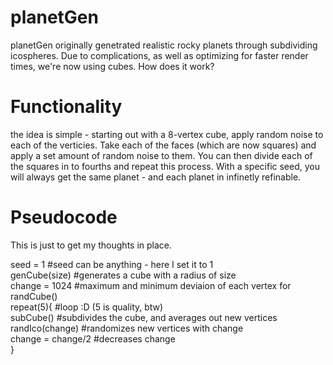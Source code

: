 # planetGen
planetGen originally genetrated realistic rocky planets through subdividing icospheres. Due to complications, as well as optimizing for faster render times, we're now using cubes. How does it work?
# Functionality
the idea is simple - starting out with a 8-vertex cube, apply random noise to each of the verticies. Take each of the faces (which are now squares) and apply a set amount of random noise to them. You can then divide each of the squares in to fourths and repeat this process. With a specific seed, you will always get the same planet - and each planet in infinetly refinable. 
# Pseudocode
This is just to get my thoughts in place.

seed = 1 #seed can be anything - here I set it to 1 <br>
genCube(size) #generates a cube with a radius of size <br>
change = 1024 #maximum and minimum deviaion of each vertex for randCube() <br>
repeat(5){ #loop :D (5 is quality, btw) <br> 
subCube() #subdivides the cube, and averages out new vertices  <br>
randIco(change) #randomizes new vertices with change<br>
change = change/2 #decreases change<br>
}
